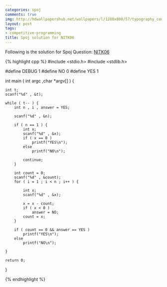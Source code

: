 ```yaml
---
categories: spoj
comments: true
img: http://hdwallpapershub.net/wallpapers/l/1280x800/57/typography_code_javascript_black_background_programmer_syntax_1280x800_56614.jpg
layout: post
tags:
- competitive-programming
title: Spoj solution for NITK06
---
```


Following is the solution for Spoj Question: [NITK06](http://www.spoj.com/problems/NITK06/)

{% highlight cpp %}
#include <stdio.h>
#include <stdlib.h>

#define DEBUG 1
#define NO 0
#define YES 1

int main ( int argc ,char *argv[] ) {

	int t;
	scanf("%d" , &t);

	while ( t-- ) {
		int n , i , answer = YES;

		scanf("%d" , &n);

		if ( n == 1 ) {
			int x;
			scanf("%d" , &x);
			if ( x == 0 )
				printf("YES\n");
			else
				printf("NO\n");

			continue;
		}

		int count = 0;
		scanf("%d" , &count);
		for ( i = 1 ; i < n ; i++ ) {

			int x;
			scanf("%d" , &x);

			x = x - count;
			if ( x < 0 )
				answer = NO;
			count = x;
		}

		if ( count == 0 && answer == YES )
			printf("YES\n");
		else
			printf("NO\n");

	}

	return 0;
}

{% endhighlight %}